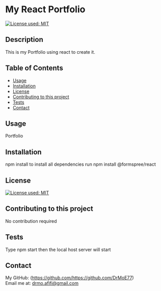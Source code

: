 # My React Portfolio
  [![License used: MIT](https://img.shields.io/badge/License-MIT-yellow.svg)](https://opensource.org/licenses/MIT)

  ## Description
  This is my Portfolio using react to create it.

  ## Table of Contents
  * [Usage](#usage)
  * [Installation](#installation)
  * [License](#license)
  * [Contributing to this project](#contributions)
  * [Tests](#tests)
  * [Contact](#contact)
  
  ## Usage
  Portfolio

  ## Installation 
  npm install to install all dependencies
  run npm install @formspree/react

  ## License
  [![License used: MIT](https://img.shields.io/badge/License-MIT-yellow.svg)](https://opensource.org/licenses/MIT)

  ## Contributing to this project
  No contribution required

  ## Tests
  Type npm start then the local host server will start

  ## Contact
  My GitHub: (https://github.com/https://github.com/DrMoE77) <br>
  Email me at: drmo.afifi@gmail.com
